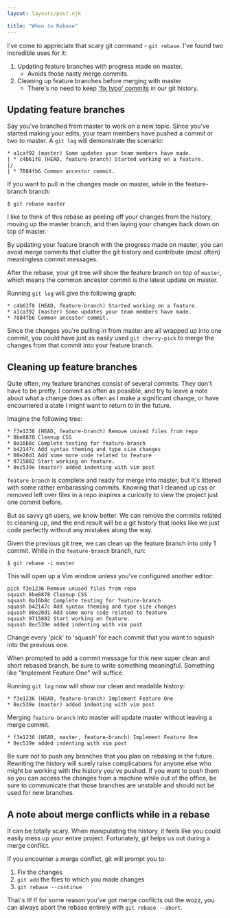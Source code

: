 ```yaml
---
layout: layouts/post.njk

title: "When to Rebase"
---
```


I've come to appreciate that scary git command - `git rebase`. I've found two incredible uses for it:

1. Updating feature branches with progress made on master.
    * Avoids those nasty merge commits.
2. Cleaning up feature branches before merging with master
    * There's no need to keep ['fix typo' commits](https://github.com/jshawl/jshawl-v3/commit/b543e75c2fc05cb93b1ab77231fad3d3298de3e0) in our git history.
<!-- more -->

## Updating feature branches

Say you've branched from master to work on a new topic. Since you've started making your edits,
your team members have pushed a commit or two to master. A `git log` will demonstrate the scenario:

    * a1caf92 (master) Some updates your team members have made.
    | * c4b61f8 (HEAD, feature-branch) Started working on a feature. 
    |/
    | * 7884fb6 Common ancestor commit. 

 If you want to pull in the changes made on master, while in the feature-branch branch:

    $ git rebase master

 I like to think of this rebase as peeling off your changes from the history, moving up the master branch,
 and then laying your changes back down on top of master.

 By updating your feature branch with the progress made on master, you can avoid merge commits that clutter
 the git history and contribute (most often) meaningless commit messages.

 After the rebase, your git tree will show the feature branch on top of `master`, which means the common ancestor commit 
 is the latest update on master.

 Running `git log` will give the following graph:
     
    * c4b61f8 (HEAD, feature-branch) Started working on a feature. 
    * a1caf92 (master) Some updates your team members have made.
    * 7884fb6 Common ancestor commit. 

 Since the changes you're pulling in from master are all wrapped up into one commit, you could have just as easily used `git cherry-pick` to merge the changes
 from that commit into your feature branch.

## Cleaning up feature branches

Quite often, my feature branches consist of several commits. They don't have to be pretty. 
I commit as often as possible, and try to leave a note about what a change does as often as I make
a significant change, or have encountered a state I might want to return to in the future.

Imagine the following tree:

    * f3e1236 (HEAD, feature-branch) Remove unused files from repo
    * 8be8878 Cleanup CSS
    * 0a16b8c Complete testing for feature-branch 
    * b42147c Add syntax theming and type size changes
    * 08e20d1 Add some more code related to feature 
    * 9715882 Start working on feature.
    * 8ec539e (master) added indenting with vim post
 
`feature-branch` is complete and ready for merge into master, but it's littered with some rather embarassing commits.
Knowing that I cleaned up css or removed left over files in a repo inspires a curiosity to view the project just one
commit before. 

But as savvy git users, we know better. We can remove the commits related to cleaning up, and the end result will be a git history
that looks like we just code perfectly without any mistakes along the way. 

Given the previous git tree, we can clean up the feature branch into only 1 commit. While in the `feature-branch` branch, run:

    $ git rebase -i master

This will open up a Vim window unless you've configured another editor:

    pick f3e1236 Remove unused files from repo
    squash 8be8878 Cleanup CSS
    squash 0a16b8c Complete testing for feature-branch
    squash b42147c Add syntax theming and type size changes
    squash 08e20d1 Add some more code related to feature
    squash 9715882 Start working on feature.
    squash 8ec539e added indenting with vim post

Change every 'pick' to 'squash' for each commit that you want to squash into the previous one. 

When prompted to add a commit message for this new super clean and short rebased branch, be sure to write something meaningful. Something like "Implement Feature One"
will suffice.

Running `git log` now will show our clean and readable history:

    * f3e1236 (HEAD, feature-branch) Implement Feature One
    * 8ec539e (master) added indenting with vim post

Merging `feature-branch` into master will update master without leaving a merge commit.

    * f3e1236 (HEAD, master, feature-branch) Implement Feature One
    * 8ec539e added indenting with vim post

Be sure not to push any branches that you plan on rebasing in the future. Rewriting the history will surely
raise complications for anyone else who might be working with the history you've pushed. If you want to push them so you can
access the changes from a machine while out of the office, be sure to communicate that those branches are unstable and should not be used for new branches.

## A note about merge conflicts while in a rebase

It can be totally scary. When manipulating the history, it feels like you could easily mess up your entire project. Fortunately,
git helps us out during a merge conflict.

If you encounter a merge conflict, git will prompt you to:

1. Fix the changes
2. `git add` the files to which you made changes
3. `git rebase --continue`

That's it! If for some reason you've got merge conflicts out the wozz, you can always abort the rebase entirely with
`git rebase --abort`.


